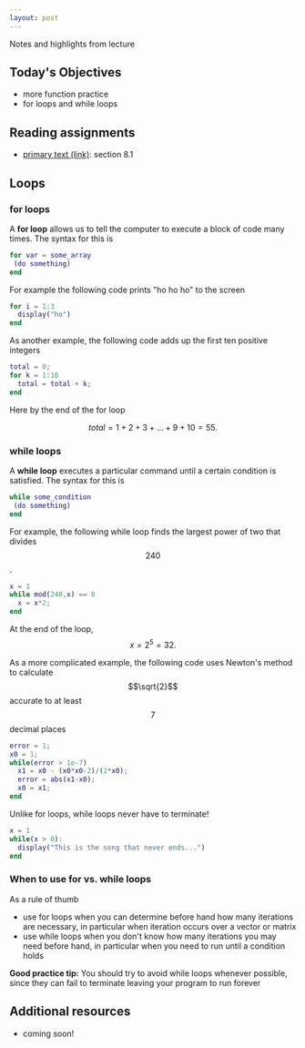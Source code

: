 ```yaml
---
layout: post
---
```


Notes and highlights from lecture

## Today's Objectives

* more function practice
* for loops and while loops

## Reading assignments

* <a target="_parent" href="../../../extras/textbook.pdf">primary text (link)</a>: section 8.1

## Loops

### for loops

A **for loop** allows us to tell the computer to execute a block of code many times.  The syntax for this is

```Matlab
for var = some_array
 (do something)
end
```

For example the following code prints "ho ho ho" to the screen

```Matlab
for i = 1:3
  display("ho")
end
```

As another example, the following code adds up the first ten positive integers

```Matlab
total = 0;
for k = 1:10
  total = total + k;
end
```

Here by the end of the for loop

$$total = 1 + 2 + 3 + \dots + 9 + 10 = 55.$$

### while loops

A **while loop** executes a particular command until a certain condition is satisfied.  The syntax for this is

```Matlab
while some_condition
 (do something)
end
```

For example, the following while loop finds the largest power of two that divides $$240$$.

```Matlab
x = 1
while mod(240,x) == 0
  x = x*2;
end
```

At the end of the loop, $$x = 2^5=32.$$

As a more complicated example, the following code uses Newton's method to calculate $$\sqrt{2}$$ accurate to at least $$7$$ decimal places

```Matlab
error = 1;
x0 = 1;
while(error > 1e-7)
  x1 = x0 - (x0*x0-2)/(2*x0);
  error = abs(x1-x0);
  x0 = x1;
end

```

Unlike for loops, while loops never have to terminate!
```Matlab
x = 1
while(x > 0):
  display("This is the song that never ends...")
end

```


### When to use for vs. while loops

As a rule of thumb
* use for loops when you can determine before hand how many iterations are necessary, in particular when iteration occurs over a vector or matrix
* use while loops when you don't know how many iterations you may need before hand, in particular when you need to run until a condition holds

**Good practice tip:** You should try to avoid while loops whenever possible, since they can fail to terminate leaving your program to run forever

## Additional resources

* coming soon!
